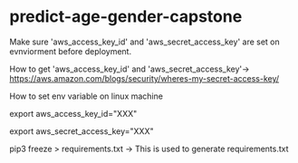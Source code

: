 # predict-age-gender-capstone

Make sure 'aws_access_key_id' and 'aws_secret_access_key' are set on evnviorment before deployment.

How to get 'aws_access_key_id' and 'aws_secret_access_key'-> https://aws.amazon.com/blogs/security/wheres-my-secret-access-key/


How to set env variable on linux machine

 export aws_access_key_id="XXX"
 
 export aws_secret_access_key="XXX"

pip3 freeze > requirements.txt -> This is used to generate requirements.txt
 
